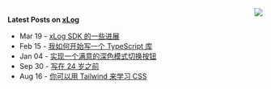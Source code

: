 <picture>
  <source
    srcset="https://github-readme-stats.vercel.app/api?username=hyoban&hide_border=true&hide_title=true&disable_animations=true&theme=github_dark&rank_icon=percentile&role=OWNER,COLLABORATOR,ORGANIZATION_MEMBER"
    media="(prefers-color-scheme: dark)" />
  <source
    srcset="https://github-readme-stats.vercel.app/api?username=hyoban&hide_border=true&hide_title=true&disable_animations=true&rank_icon=percentile&role=OWNER,COLLABORATOR,ORGANIZATION_MEMBER"
    media="(prefers-color-scheme: light), (prefers-color-scheme: no-preference)" />
  <img src="https://github-readme-stats.vercel.app/api?username=hyoban&hide_border=true&hide_title=true&disable_animations=true&rank_icon=percentile&role=OWNER,COLLABORATOR,ORGANIZATION_MEMBER"
    align="right" />
</picture>

**Latest Posts on [xLog](https://xlog.app)**

<!-- feed start -->
- Mar 19 - [xLog SDK 的一些进展](https://xlog.app/api/redirection?characterId=51657&noteId=45)
- Feb 15 - [我如何开始写一个 TypeScript 库](https://xlog.app/api/redirection?characterId=51657&noteId=18)
- Jan 04 - [实现一个满意的深色模式切换按钮](https://xlog.app/api/redirection?characterId=51657&noteId=15)
- Sep 30 - [写在 24 岁之前](https://xlog.app/api/redirection?characterId=51657&noteId=7)
- Aug 16 - [你可以用 Tailwind 来学习 CSS](https://xlog.app/api/redirection?characterId=51657&noteId=5)
<!-- feed end -->
